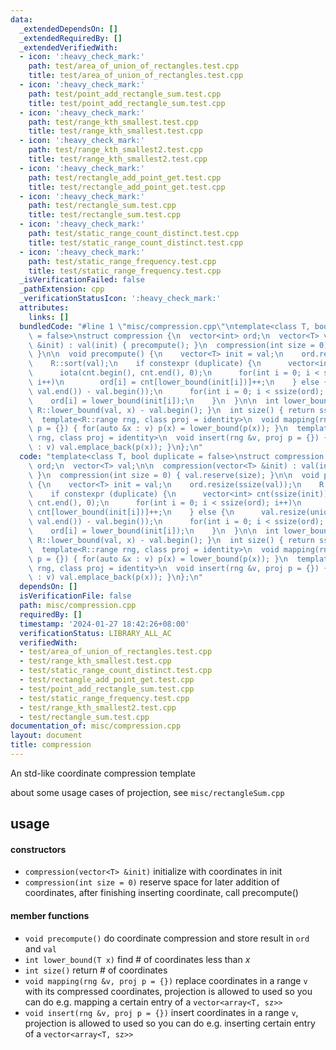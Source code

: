 ```yaml
---
data:
  _extendedDependsOn: []
  _extendedRequiredBy: []
  _extendedVerifiedWith:
  - icon: ':heavy_check_mark:'
    path: test/area_of_union_of_rectangles.test.cpp
    title: test/area_of_union_of_rectangles.test.cpp
  - icon: ':heavy_check_mark:'
    path: test/point_add_rectangle_sum.test.cpp
    title: test/point_add_rectangle_sum.test.cpp
  - icon: ':heavy_check_mark:'
    path: test/range_kth_smallest.test.cpp
    title: test/range_kth_smallest.test.cpp
  - icon: ':heavy_check_mark:'
    path: test/range_kth_smallest2.test.cpp
    title: test/range_kth_smallest2.test.cpp
  - icon: ':heavy_check_mark:'
    path: test/rectangle_add_point_get.test.cpp
    title: test/rectangle_add_point_get.test.cpp
  - icon: ':heavy_check_mark:'
    path: test/rectangle_sum.test.cpp
    title: test/rectangle_sum.test.cpp
  - icon: ':heavy_check_mark:'
    path: test/static_range_count_distinct.test.cpp
    title: test/static_range_count_distinct.test.cpp
  - icon: ':heavy_check_mark:'
    path: test/static_range_frequency.test.cpp
    title: test/static_range_frequency.test.cpp
  _isVerificationFailed: false
  _pathExtension: cpp
  _verificationStatusIcon: ':heavy_check_mark:'
  attributes:
    links: []
  bundledCode: "#line 1 \"misc/compression.cpp\"\ntemplate<class T, bool duplicate\
    \ = false>\nstruct compression {\n  vector<int> ord;\n  vector<T> val;\n\n  compression(vector<T>\
    \ &init) : val(init) { precompute(); }\n  compression(int size = 0) { val.reserve(size);\
    \ }\n\n  void precompute() {\n    vector<T> init = val;\n    ord.resize(ssize(val));\n\
    \    R::sort(val);\n    if constexpr (duplicate) {\n      vector<int> cnt(ssize(init));\n\
    \      iota(cnt.begin(), cnt.end(), 0);\n      for(int i = 0; i < ssize(ord);\
    \ i++)\n        ord[i] = cnt[lower_bound(init[i])]++;\n    } else {\n      val.resize(unique(val.begin(),\
    \ val.end()) - val.begin());\n      for(int i = 0; i < ssize(ord); i++)\n    \
    \    ord[i] = lower_bound(init[i]);\n    }\n  }\n\n  int lower_bound(T x) { return\
    \ R::lower_bound(val, x) - val.begin(); }\n  int size() { return ssize(val); }\n\
    \  template<R::range rng, class proj = identity>\n  void mapping(rng &v, proj\
    \ p = {}) { for(auto &x : v) p(x) = lower_bound(p(x)); }\n  template<R::range\
    \ rng, class proj = identity>\n  void insert(rng &v, proj p = {}) { for(auto &x\
    \ : v) val.emplace_back(p(x)); }\n};\n"
  code: "template<class T, bool duplicate = false>\nstruct compression {\n  vector<int>\
    \ ord;\n  vector<T> val;\n\n  compression(vector<T> &init) : val(init) { precompute();\
    \ }\n  compression(int size = 0) { val.reserve(size); }\n\n  void precompute()\
    \ {\n    vector<T> init = val;\n    ord.resize(ssize(val));\n    R::sort(val);\n\
    \    if constexpr (duplicate) {\n      vector<int> cnt(ssize(init));\n      iota(cnt.begin(),\
    \ cnt.end(), 0);\n      for(int i = 0; i < ssize(ord); i++)\n        ord[i] =\
    \ cnt[lower_bound(init[i])]++;\n    } else {\n      val.resize(unique(val.begin(),\
    \ val.end()) - val.begin());\n      for(int i = 0; i < ssize(ord); i++)\n    \
    \    ord[i] = lower_bound(init[i]);\n    }\n  }\n\n  int lower_bound(T x) { return\
    \ R::lower_bound(val, x) - val.begin(); }\n  int size() { return ssize(val); }\n\
    \  template<R::range rng, class proj = identity>\n  void mapping(rng &v, proj\
    \ p = {}) { for(auto &x : v) p(x) = lower_bound(p(x)); }\n  template<R::range\
    \ rng, class proj = identity>\n  void insert(rng &v, proj p = {}) { for(auto &x\
    \ : v) val.emplace_back(p(x)); }\n};\n"
  dependsOn: []
  isVerificationFile: false
  path: misc/compression.cpp
  requiredBy: []
  timestamp: '2024-01-27 18:42:26+08:00'
  verificationStatus: LIBRARY_ALL_AC
  verifiedWith:
  - test/area_of_union_of_rectangles.test.cpp
  - test/range_kth_smallest.test.cpp
  - test/static_range_count_distinct.test.cpp
  - test/rectangle_add_point_get.test.cpp
  - test/point_add_rectangle_sum.test.cpp
  - test/static_range_frequency.test.cpp
  - test/range_kth_smallest2.test.cpp
  - test/rectangle_sum.test.cpp
documentation_of: misc/compression.cpp
layout: document
title: compression
---
```


An std-like coordinate compression template

about some usage cases of projection, see `misc/rectangleSum.cpp`

## usage

#### constructors

- `compression(vector<T> &init)` initialize with coordinates in init
- `compression(int size = 0)` reserve space for later addition of coordinates, after finishing inserting coordinate, call precompute()

#### member functions

- `void precompute()` do coordinate compression and store result in `ord` and `val`
- `int lower_bound(T x)` find # of coordinates less than $x$
- `int size()` return # of coordinates
- `void mapping(rng &v, proj p = {})` replace coordinates in a range `v` with its compressed coordinates, projection is allowed to used so you can do e.g. mapping a certain entry of a `vector<array<T, sz>>`
- `void insert(rng &v, proj p = {})` insert coordinates in a range `v`, projection is allowed to used so you can do e.g. inserting certain entry of a `vector<array<T, sz>>`

